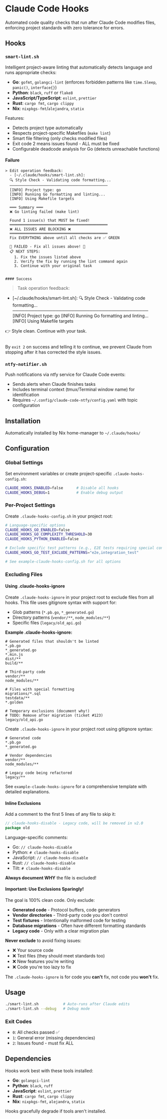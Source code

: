 # Claude Code Hooks

Automated code quality checks that run after Claude Code modifies files, enforcing project standards with zero tolerance for errors.

## Hooks

### `smart-lint.sh`
Intelligent project-aware linting that automatically detects language and runs appropriate checks:
- **Go**: `gofmt`, `golangci-lint` (enforces forbidden patterns like `time.Sleep`, `panic()`, `interface{}`)
- **Python**: `black`, `ruff` or `flake8`
- **JavaScript/TypeScript**: `eslint`, `prettier`
- **Rust**: `cargo fmt`, `cargo clippy`
- **Nix**: `nixpkgs-fmt`/`alejandra`, `statix`

Features:
- Detects project type automatically
- Respects project-specific Makefiles (`make lint`)
- Smart file filtering (only checks modified files)
- Exit code 2 means issues found - ALL must be fixed
- Configurable deadcode analysis for Go (detects unreachable functions)

#### Failure

```
> Edit operation feedback:
  - [~/.claude/hooks/smart-lint.sh]:
  🔍 Style Check - Validating code formatting...
  ────────────────────────────────────────────
  [INFO] Project type: go
  [INFO] Running Go formatting and linting...
  [INFO] Using Makefile targets

  ═══ Summary ═══
  ❌ Go linting failed (make lint)

  Found 1 issue(s) that MUST be fixed!
  ════════════════════════════════════════════
  ❌ ALL ISSUES ARE BLOCKING ❌
  ════════════════════════════════════════════
  Fix EVERYTHING above until all checks are ✅ GREEN

  🛑 FAILED - Fix all issues above! 🛑
  📋 NEXT STEPS:
    1. Fix the issues listed above
    2. Verify the fix by running the lint command again
    3. Continue with your original task
```
```

#### Success

```
> Task operation feedback:
  - [~/.claude/hooks/smart-lint.sh]:
  🔍 Style Check - Validating code formatting...
  ────────────────────────────────────────────
  [INFO] Project type: go
  [INFO] Running Go formatting and linting...
  [INFO] Using Makefile targets

  👉 Style clean. Continue with your task.
```
```

By `exit 2` on success and telling it to continue, we prevent Claude from stopping after it has corrected
the style issues.

### `ntfy-notifier.sh`
Push notifications via ntfy service for Claude Code events:
- Sends alerts when Claude finishes tasks
- Includes terminal context (tmux/Terminal window name) for identification
- Requires `~/.config/claude-code-ntfy/config.yaml` with topic configuration

## Installation

Automatically installed by Nix home-manager to `~/.claude/hooks/`

## Configuration

### Global Settings
Set environment variables or create project-specific `.claude-hooks-config.sh`:

```bash
CLAUDE_HOOKS_ENABLED=false      # Disable all hooks
CLAUDE_HOOKS_DEBUG=1            # Enable debug output
```

### Per-Project Settings
Create `.claude-hooks-config.sh` in your project root:

```bash
# Language-specific options
CLAUDE_HOOKS_GO_ENABLED=false
CLAUDE_HOOKS_GO_COMPLEXITY_THRESHOLD=30
CLAUDE_HOOKS_PYTHON_ENABLED=false

# Exclude specific test patterns (e.g., E2E tests requiring special context)
CLAUDE_HOOKS_GO_TEST_EXCLUDE_PATTERNS="e2e,integration_test"

# See example-claude-hooks-config.sh for all options
```

### Excluding Files

#### Using .claude-hooks-ignore
Create `.claude-hooks-ignore` in your project root to exclude files from all hooks. This file uses gitignore syntax with support for:
- Glob patterns (`*.pb.go`, `*_generated.go`)
- Directory patterns (`vendor/**`, `node_modules/**`)
- Specific files (`legacy/old_api.go`)

**Example .claude-hooks-ignore:**
```gitignore
# Generated files that shouldn't be linted
*.pb.go
*_generated.go
*.min.js
dist/**
build/**

# Third-party code
vendor/**
node_modules/**

# Files with special formatting
migrations/*.sql
testdata/**
*.golden

# Temporary exclusions (document why!)
# TODO: Remove after migration (ticket #123)
legacy/old_api.go
```

Create `.claude-hooks-ignore` in your project root using gitignore syntax:
```gitignore
# Generated code
*.pb.go
*_generated.go

# Vendor dependencies
vendor/**
node_modules/**

# Legacy code being refactored
legacy/**
```

See `example-claude-hooks-ignore` for a comprehensive template with detailed explanations.

#### Inline Exclusions
Add a comment to the first 5 lines of any file to skip it:
```go
// claude-hooks-disable - Legacy code, will be removed in v2.0
package old
```

Language-specific comments:
- Go: `// claude-hooks-disable`
- Python: `# claude-hooks-disable`
- JavaScript: `// claude-hooks-disable`
- Rust: `// claude-hooks-disable`
- Tilt: `# claude-hooks-disable`

**Always document WHY** the file is excluded!

#### Important: Use Exclusions Sparingly!
The goal is 100% clean code. Only exclude:
- **Generated code** - Protocol buffers, code generators
- **Vendor directories** - Third-party code you don't control
- **Test fixtures** - Intentionally malformed code for testing
- **Database migrations** - Often have different formatting standards
- **Legacy code** - Only with a clear migration plan

**Never exclude** to avoid fixing issues:
- ❌ Your source code
- ❌ Test files (they should meet standards too)
- ❌ New features you're writing
- ❌ Code you're too lazy to fix

The `.claude-hooks-ignore` is for code you **can't** fix, not code you **won't** fix.

## Usage

```bash
./smart-lint.sh           # Auto-runs after Claude edits
./smart-lint.sh --debug   # Debug mode
```

### Exit Codes
- `0`: All checks passed ✅
- `1`: General error (missing dependencies)
- `2`: Issues found - must fix ALL

## Dependencies

Hooks work best with these tools installed:
- **Go**: `golangci-lint`
- **Python**: `black`, `ruff`
- **JavaScript**: `eslint`, `prettier` 
- **Rust**: `cargo fmt`, `cargo clippy`
- **Nix**: `nixpkgs-fmt`, `alejandra`, `statix`

Hooks gracefully degrade if tools aren't installed.
